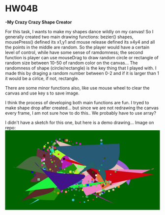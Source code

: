 
# HW04B
**-My Crazy Crazy Shape Creator**

For this task, I wants to make my shapes dance wildly on my canvas! So I generally created two main drawing functions: bezier() shapes, mousePress() defined its x1,y1 and mouse release defined its x4y4 and all the points in the middle are random. So the player would have a certain level of control, while have some sense of ramdomness; the second function is player can use mouseDrag to draw random circle or rectangle of random size between 10-50 of random color on the canvas... The randomness of shape (circle/rectangle) is the key thing that I played with. I made this by draging a random number between 0-2 and if it is larger than 1 it would be a cirlce, if not, rectangle. 

There are some minor functions also, like use mouse wheel to clear the canvas and use key s to save image.

I think the process of developing both main functions are fun. I tryed to make shape drop after created... but since we are not redrawing the canvas every frame, I am not sure how to do this.. We probably have to use array?


I didn't have a sketch for this one, but here is a demo drawing...
Image on repo:  
![image description](./myCanvas.jpg)

